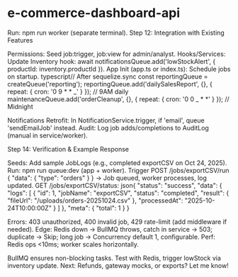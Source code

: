 # e-commerce-dashboard-api

Run: npm run worker (separate terminal).
Step 12: Integration with Existing Features

Permissions: Seed job:trigger, job:view for admin/analyst.
Hooks/Services: Update Inventory hook: await notificationsQueue.add('lowStockAlert', { productId: inventory.productId }).
App Init (app.ts or index.ts): Schedule jobs on startup.
typescript// After sequelize.sync
const reportingQueue = createQueue('reporting');
reportingQueue.add('dailySalesReport', {}, { repeat: { cron: '0 9 \* \* _' } }); // 9AM daily
maintenanceQueue.add('orderCleanup', {}, { repeat: { cron: '0 0 _ \* \*' } }); // Midnight

Notifications Retrofit: In NotificationService.trigger, if 'email', queue 'sendEmailJob' instead.
Audit: Log job adds/completions to AuditLog (manual in service/worker).

Step 14: Verification & Example Response

Seeds: Add sample JobLogs (e.g., completed exportCSV on Oct 24, 2025).
Run: npm run queue:dev (app + worker). Trigger POST /jobs/exportCSV/run { "data": { "type": "orders" } } → Job queued, worker processes, log updated.
GET /jobs/exportCSV/status:
json{
"status": "success",
"data": {
"logs": [
{
"id": 1,
"jobName": "exportCSV",
"status": "completed",
"result": { "fileUrl": "/uploads/orders-20251024.csv" },
"processedAt": "2025-10-24T10:00:00Z"
}
]
},
"meta": { "total": 1 }
}

Errors: 403 unauthorized, 400 invalid job, 429 rate-limit (add middleware if needed).
Edge: Redis down → BullMQ throws, catch in service → 503; duplicate → Skip; long job → Concurrency default 1, configurable.
Perf: Redis ops <10ms; worker scales horizontally.

BullMQ ensures non-blocking tasks. Test with Redis, trigger lowStock via inventory update. Next: Refunds, gateway mocks, or exports? Let me know!
